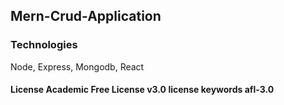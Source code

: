 ## Mern-Crud-Application

### Technologies 
Node, Express, Mongodb, React

#### License Academic Free License v3.0 license keywords afl-3.0
